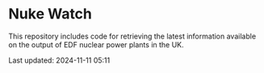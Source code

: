 # Nuke Watch

This repository includes code for retrieving the latest information available on the output of EDF nuclear power plants in the UK.

Last updated: 2024-11-11 05:11